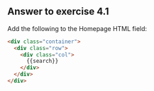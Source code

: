 ## Answer to exercise 4.1

Add the following to the Homepage HTML field:

``` html
<div class="container">
  <div class="row">
    <div class="col">
      {{search}}
    </div>
  </div>
</div>
```
